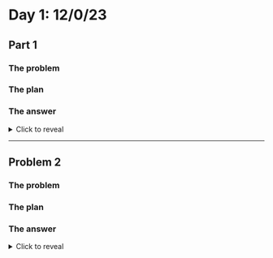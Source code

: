 # Day 1: 12/0/23 

## Part 1

### The problem

### The plan

### The answer
<details>
  <summary>Click to reveal</summary>

`________`
</details>

---

## Problem 2

### The problem

### The plan

### The answer
<details>
  <summary>Click to reveal</summary>
  
`________`
</details>
